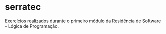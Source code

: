 # serratec
Exercícios realizados durante o primeiro módulo da Residência de Software - Lógica de Programação.
